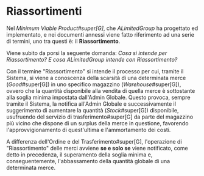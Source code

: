 # Riassortimenti <capriassortimenti>

Nel _Minimum Viable Product#super[G]_, che _ALimitedGroup_ ha progettato ed implementato, e nei documenti annessi viene fatto riferimento ad una serie di termini, uno tra questi è: il **Riassortimento**.

Viene subito da porsi la seguente domanda:
_Cosa si intende per Riassortimento? E cosa ALimitedGroup intende con Riassortimento?_

Con il termine "Riassortimento" si intende il processo per cui, tramite il Sistema, si viene a conoscenza della scarsità di una determinata merce (_Good_#super[G]) in uno specifico magazzino (_Warehouse_#super[G]), ovvero che la quantità disponibile alla vendita di quella merce è sottostante alla soglia minima impostata dall'Admin Globale.
Questo provoca, sempre tramite il Sistema, la notifica all'Admin Globale e successivamente il suggerimento di aumentare la quantità (_Stock_#super[G]) disponibile, usufruendo del servizio di trasferimento#super[G] da parte del magazzino più vicino che dispone di un surplus della merce in questione, favorendo l'approvvigionamento di quest'ultima e l'ammortamento dei costi.

A differenza dell'Ordine e del Trasferimento#super[G], l'operazione di "Riassortimento" delle merci avviene **se e solo se** viene notificato, come detto in precedenza, il superamento della soglia minima e, conseguentemente, l'abbassamento della quantità globale di una determinata merce.
